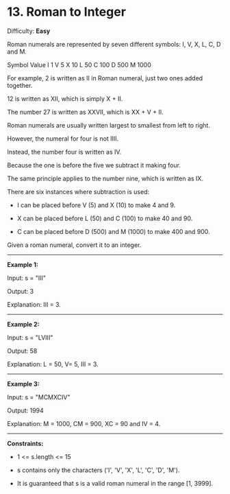 # 13. Roman to Integer

Difficulty: **Easy**

Roman numerals are represented by seven different symbols: I, V, X, L, C, D and M.

Symbol       Value
I             1
V             5
X             10
L             50
C             100
D             500
M             1000

For example, 2 is written as II in Roman numeral, just two ones added together.

12 is written as XII, which is simply X + II.

The number 27 is written as XXVII, which is XX + V + II.

Roman numerals are usually written largest to smallest from left to right.

However, the numeral for four is not IIII.

Instead, the number four is written as IV. 

Because the one is before the five we subtract it making four. 

The same principle applies to the number nine, which is written as IX. 

There are six instances where subtraction is used:

- I can be placed before V (5) and X (10) to make 4 and 9. 

- X can be placed before L (50) and C (100) to make 40 and 90. 

- C can be placed before D (500) and M (1000) to make 400 and 900.

Given a roman numeral, convert it to an integer.

 
-----------------

**Example 1:**

Input: s = "III"

Output: 3

Explanation: III = 3.

-----------------

**Example 2:**

Input: s = "LVIII"

Output: 58

Explanation: L = 50, V= 5, III = 3.

-----------------

**Example 3:**

Input: s = "MCMXCIV"

Output: 1994

Explanation: M = 1000, CM = 900, XC = 90 and IV = 4.
 
-----------------

**Constraints:**

- 1 <= s.length <= 15

- s contains only the characters ('I', 'V', 'X', 'L', 'C', 'D', 'M').

- It is guaranteed that s is a valid roman numeral in the range [1, 3999].
